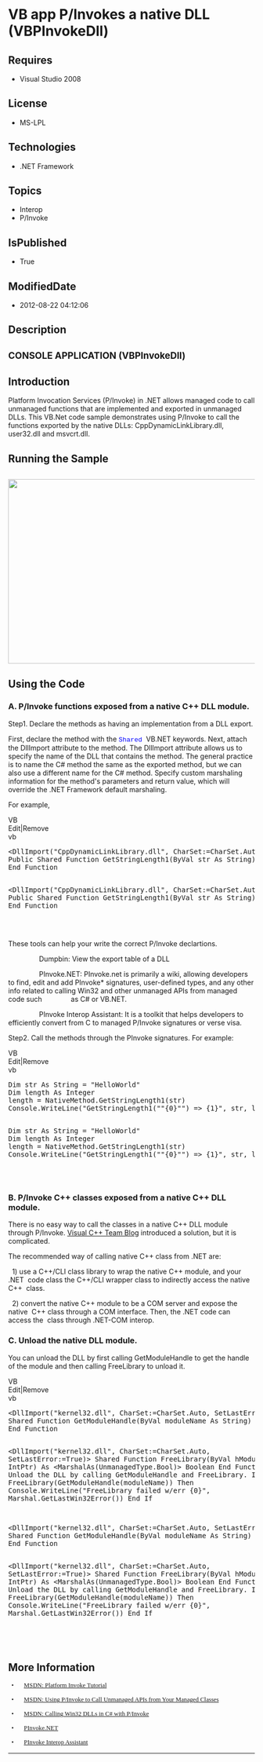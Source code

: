 # VB app P/Invokes a native DLL (VBPInvokeDll)
## Requires
* Visual Studio 2008
## License
* MS-LPL
## Technologies
* .NET Framework
## Topics
* Interop
* P/Invoke
## IsPublished
* True
## ModifiedDate
* 2012-08-22 04:12:06
## Description

<h2><span style="font-size:14.0pt; line-height:115%">CONSOLE APPLICATION </span><span style="font-size:14.0pt; line-height:115%">(</span><span style="font-size:14.0pt; line-height:115%">VBPInvokeDll</span><span style="font-size:14.0pt; line-height:115%">)
</span></h2>
<h2>Introduction</h2>
<p class="MsoNormal">Platform Invocation Services (P/Invoke) in .NET allows managed code to call unmanaged functions that are implemented and exported in unmanaged DLLs. This VB.Net code sample demonstrates using P/Invoke to call the functions exported by
 the native DLLs: CppDynamicLinkLibrary.dll, user32.dll and msvcrt.dll.<span style="">
</span></p>
<h2>Running the Sample</h2>
<h2><span style=""><img src="/site/view/file/65169/1/image.png" alt="" width="576" height="376" align="middle">
</span><span style=""></span></h2>
<h2>Using the Code<span style=""> </span></h2>
<h3>A. P/Invoke functions exposed from a native C&#43;&#43; DLL module.</h3>
<p class="MsoNormal">Step1. Declare the methods as having an implementation from a DLL export.</p>
<p class="MsoNormal">First, declare the method with the <span style="font-size:10.0pt; line-height:115%; font-family:&quot;Courier New&quot;; color:blue">
Shared </span><span style="">VB.NET</span> keywords. Next, attach the DllImport attribute to the method. The DllImport attribute allows us to specify the name of the DLL that contains the method. The general practice is to name the C# method the same as the
 exported method, but we can<span style=""> </span>also use a different name for the C# method. Specify custom marshaling information for the method's parameters and return value, which will override the .NET Framework default marshaling.
</p>
<p class="MsoNormal">For example, </p>
<div class="scriptcode">
<div class="pluginEditHolder" pluginCommand="mceScriptCode">
<div class="title"><span>VB</span></div>
<div class="pluginLinkHolder"><span class="pluginEditHolderLink">Edit</span>|<span class="pluginRemoveHolderLink">Remove</span>
</div>
<span class="hidden">vb</span>
<pre class="hidden">
&lt;DllImport(&quot;CppDynamicLinkLibrary.dll&quot;, CharSet:=CharSet.Auto, CallingConvention:=CallingConvention.Cdecl)&gt;
Public Shared Function GetStringLength1(ByVal str As String) As Integer
End Function

</pre>
<pre id="codePreview" class="vb">
&lt;DllImport(&quot;CppDynamicLinkLibrary.dll&quot;, CharSet:=CharSet.Auto, CallingConvention:=CallingConvention.Cdecl)&gt;
Public Shared Function GetStringLength1(ByVal str As String) As Integer
End Function

</pre>
</div>
</div>
<div class="endscriptcode">&nbsp;</div>
<p class="MsoNormal"><span style=""></span></p>
<p class="MsoNormal">These tools can help your write the correct P/Invoke declartions.</p>
<p class="MsoNormal"><span style="">&nbsp;&nbsp;&nbsp;&nbsp;&nbsp;&nbsp;&nbsp;&nbsp;&nbsp;&nbsp;&nbsp;&nbsp;&nbsp;&nbsp;&nbsp;
</span>Dumpbin: View the export table of a DLL</p>
<p class="MsoNormal"><span style="">&nbsp;&nbsp;&nbsp;&nbsp;&nbsp;&nbsp;&nbsp;&nbsp;&nbsp;&nbsp;&nbsp;&nbsp;&nbsp;&nbsp;&nbsp;
</span>PInvoke.NET: PInvoke.net is primarily a wiki, allowing developers to find,
<span style="">e</span>dit and add PInvoke* signatures, user-defined types, and any other info
<span style="">r</span>elated to calling Win32 and other unmanaged APIs from managed code such
<span style="">&nbsp;&nbsp;&nbsp;&nbsp;&nbsp;&nbsp;&nbsp;&nbsp;&nbsp;&nbsp;&nbsp;&nbsp;&nbsp;
</span>as C# or VB.NET.<span style="">&nbsp;&nbsp;&nbsp; </span></p>
<p class="MsoNormal"><span style="">&nbsp;&nbsp;&nbsp;&nbsp;&nbsp;&nbsp;&nbsp;&nbsp;&nbsp;&nbsp;&nbsp;&nbsp;&nbsp;&nbsp;&nbsp;
</span>PInvoke Interop Assistant: It is a toolkit that helps developers to <span style="">
e</span>fficiently convert from C to managed P/Invoke signatures or verse visa. </p>
<p class="MsoNormal">Step2. Call the methods through the PInvoke signatures. For example:<span style="">
</span></p>
<div class="scriptcode">
<div class="pluginEditHolder" pluginCommand="mceScriptCode">
<div class="title"><span>VB</span></div>
<div class="pluginLinkHolder"><span class="pluginEditHolderLink">Edit</span>|<span class="pluginRemoveHolderLink">Remove</span>
</div>
<span class="hidden">vb</span>
<pre class="hidden">
Dim str As String = &quot;HelloWorld&quot;
Dim length As Integer
length = NativeMethod.GetStringLength1(str)
Console.WriteLine(&quot;GetStringLength1(&quot;&quot;{0}&quot;&quot;) =&gt; {1}&quot;, str, length)

</pre>
<pre id="codePreview" class="vb">
Dim str As String = &quot;HelloWorld&quot;
Dim length As Integer
length = NativeMethod.GetStringLength1(str)
Console.WriteLine(&quot;GetStringLength1(&quot;&quot;{0}&quot;&quot;) =&gt; {1}&quot;, str, length)

</pre>
</div>
</div>
<div class="endscriptcode">&nbsp;</div>
<h3>B. P/Invoke C&#43;&#43; classes exposed from a native C&#43;&#43; DLL module.</h3>
<p class="MsoNormal">There is no easy way to call the classes in a native C&#43;&#43; DLL module through P/Invoke.
<a href="http://go.microsoft.com/?linkid=9729423.">Visual C&#43;&#43; Team Blog</a> introduced a solution, but it is complicated<span style="">.
</span></p>
<p class="MsoNormal">The recommended way of calling native C&#43;&#43; class from .NET are:</p>
<p class="MsoNormal"><span style="">&nbsp; </span>1) use a C&#43;&#43;/CLI class library to wrap the native C&#43;&#43; module, and your .NET<span style="">&nbsp;
</span>code class the C&#43;&#43;/CLI wrapper class to indirectly access the native C&#43;&#43;<span style="">&nbsp;
</span>class.</p>
<p class="MsoNormal"><span style="">&nbsp; </span>2) convert the native C&#43;&#43; module to be a COM server and expose the native<span style="">&nbsp;
</span>C&#43;&#43; class through a COM interface. Then, the .NET code can access the<span style="">&nbsp;
</span>class through .NET-COM interop.</p>
<h3>C. Unload the native DLL module.</h3>
<p class="MsoNormal">You can unload the DLL by first calling GetModuleHandle to get the handle of the module and then calling FreeLibrary to unload it.
<span style=""></span></p>
<div class="scriptcode">
<div class="pluginEditHolder" pluginCommand="mceScriptCode">
<div class="title"><span>VB</span></div>
<div class="pluginLinkHolder"><span class="pluginEditHolderLink">Edit</span>|<span class="pluginRemoveHolderLink">Remove</span>
</div>
<span class="hidden">vb</span>
<pre class="hidden">
&lt;DllImport(&quot;kernel32.dll&quot;, CharSet:=CharSet.Auto, SetLastError:=True)&gt;
Shared Function GetModuleHandle(ByVal moduleName As String) As IntPtr
End Function


&lt;DllImport(&quot;kernel32.dll&quot;, CharSet:=CharSet.Auto, SetLastError:=True)&gt;
Shared Function FreeLibrary(ByVal hModule As IntPtr) As &lt;MarshalAs(UnmanagedType.Bool)&gt; Boolean
End Function
' Unload the DLL by calling GetModuleHandle and FreeLibrary. 
If Not FreeLibrary(GetModuleHandle(moduleName)) Then
   Console.WriteLine(&quot;FreeLibrary failed w/err {0}&quot;, Marshal.GetLastWin32Error())
End If

</pre>
<pre id="codePreview" class="vb">
&lt;DllImport(&quot;kernel32.dll&quot;, CharSet:=CharSet.Auto, SetLastError:=True)&gt;
Shared Function GetModuleHandle(ByVal moduleName As String) As IntPtr
End Function


&lt;DllImport(&quot;kernel32.dll&quot;, CharSet:=CharSet.Auto, SetLastError:=True)&gt;
Shared Function FreeLibrary(ByVal hModule As IntPtr) As &lt;MarshalAs(UnmanagedType.Bool)&gt; Boolean
End Function
' Unload the DLL by calling GetModuleHandle and FreeLibrary. 
If Not FreeLibrary(GetModuleHandle(moduleName)) Then
   Console.WriteLine(&quot;FreeLibrary failed w/err {0}&quot;, Marshal.GetLastWin32Error())
End If

</pre>
</div>
</div>
<div class="endscriptcode">&nbsp;</div>
<p class="MsoNormal"><span style=""></span></p>
<h2>More Information</h2>
<p class="MsoListParagraphCxSpFirst" style="margin-bottom:0cm; margin-bottom:.0001pt; line-height:normal; text-autospace:none">
<span style="font-size:9.5pt; font-family:新宋体"></span></p>
<p class="MsoListParagraphCxSpMiddle" style="margin-bottom:0cm; margin-bottom:.0001pt; text-indent:5.0pt; line-height:normal; text-autospace:none">
<span style="font-size:9.5pt; font-family:Symbol"><span style="">&bull;<span style="font:7.0pt &quot;Times New Roman&quot;">&nbsp;&nbsp;&nbsp;&nbsp;&nbsp;&nbsp;&nbsp;&nbsp;
</span></span></span><span style="font-size:9.5pt; font-family:新宋体"><a href="http://msdn.microsoft.com/en-us/library/aa288468.aspx">MSDN: Platform Invoke Tutorial</a>
</span></p>
<p class="MsoListParagraphCxSpMiddle" style="margin-bottom:0cm; margin-bottom:.0001pt; text-indent:5.0pt; line-height:normal; text-autospace:none">
<span style="font-size:9.5pt; font-family:Symbol"><span style="">&bull;<span style="font:7.0pt &quot;Times New Roman&quot;">&nbsp;&nbsp;&nbsp;&nbsp;&nbsp;&nbsp;&nbsp;&nbsp;
</span></span></span><span style="font-size:9.5pt; font-family:新宋体"><a href="http://msdn.microsoft.com/en-us/library/aa719104.aspx">MSDN: Using P/Invoke to Call Unmanaged APIs from Your Managed Classes</a>
</span></p>
<p class="MsoListParagraphCxSpMiddle" style="margin-bottom:0cm; margin-bottom:.0001pt; text-indent:5.0pt; line-height:normal; text-autospace:none">
<span style="font-size:9.5pt; font-family:Symbol"><span style="">&bull;<span style="font:7.0pt &quot;Times New Roman&quot;">&nbsp;&nbsp;&nbsp;&nbsp;&nbsp;&nbsp;&nbsp;&nbsp;
</span></span></span><span style="font-size:9.5pt; font-family:新宋体"><a href="http://msdn.microsoft.com/en-us/magazine/cc164123.aspx">MSDN: Calling Win32 DLLs in C# with P/Invoke</a>
</span></p>
<p class="MsoListParagraphCxSpMiddle" style="margin-bottom:0cm; margin-bottom:.0001pt; text-indent:5.0pt; line-height:normal; text-autospace:none">
<span style="font-size:9.5pt; font-family:Symbol"><span style="">&bull;<span style="font:7.0pt &quot;Times New Roman&quot;">&nbsp;&nbsp;&nbsp;&nbsp;&nbsp;&nbsp;&nbsp;&nbsp;
</span></span></span><span style="font-size:9.5pt; font-family:新宋体"><a href="http://www.pinvoke.net/">PInvoke.NET</a>
</span></p>
<p class="MsoListParagraphCxSpMiddle" style="margin-bottom:0cm; margin-bottom:.0001pt; text-indent:5.0pt; line-height:normal; text-autospace:none">
<span style="font-size:9.5pt; font-family:Symbol"><span style="">&bull;<span style="font:7.0pt &quot;Times New Roman&quot;">&nbsp;&nbsp;&nbsp;&nbsp;&nbsp;&nbsp;&nbsp;&nbsp;
</span></span></span><span style="font-size:9.5pt; font-family:新宋体"><a href="http://www.codeplex.com/clrinterop">PInvoke Interop Assistant</a>
</span></p>
<p class="MsoListParagraphCxSpLast"></p>
<hr>
<div><a href="http://go.microsoft.com/?linkid=9759640" style="margin-top:3px"><img alt="" src="http://bit.ly/onecodelogo">
</a></div>
